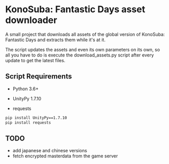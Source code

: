 # 	KonoSuba: Fantastic Days asset downloader

A small project that downloads all assets of the global version of KonoSuba: Fantastic Days and extracts them while it's at it.

The script updates the assets and even its own parameters on its own,
so all you have to do is execute the download_assets.py script after every update to get the latest files.

## Script Requirements

- Python 3.6+

- UnityPy 1.7.10
- requests

```cmd
pip install UnityPy==1.7.10
pip install requests
```

## TODO

- add japanese and chinese versions
- fetch encrypted masterdata from the game server